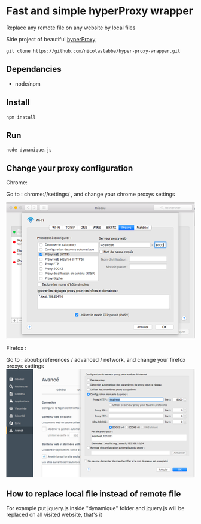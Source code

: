 Fast and simple hyperProxy wrapper
==================================

Replace any remote file on any website by local files

Side project of beautiful [hyperProxy](https://github.com/Hypermediaisobar/hyperProxy)

```shell
git clone https://github.com/nicolaslabbe/hyper-proxy-wrapper.git
```

## Dependancies

- node/npm

## Install

```shell
npm install
```

## Run 

```shell
node dynamique.js
```

## Change your proxy configuration

Chrome:

Go to : chrome://settings/ , and change your chrome proxys settings

![Chrome proxy](img/chrome-proxy.png)

Firefox :

Go to : about:preferences / advanced / network, and change your firefox proxys settings
![Chrome proxy](img/firefox-proxy.png)

## How to replace local file instead of remote file

For example put jquery.js inside "dynamique" folder and jquery.js will be replaced on all visited website, that's it